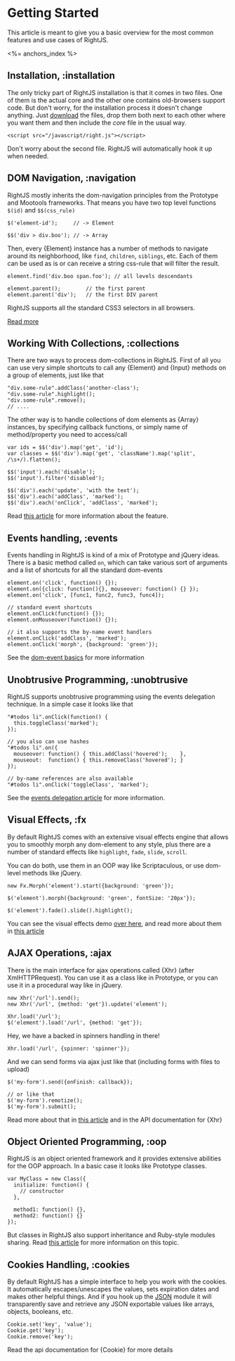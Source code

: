 # Getting Started

This article is meant to give you a basic overview for the most common features and use cases of RightJS.

<%= anchors_index %>


## Installation, :installation

The only tricky part of RightJS installation is that it comes in two files. One of them is the actual
core and the other one contains old-browsers support code. But don't worry, for the installation process
it doesn't change anything. Just [download](/download) the files, drop them both next
to each other where you want them and then include the _core_ file in the usual way.

    <script src="/javascript/right.js"></script>

Don't worry about the second file. RightJS will automatically hook it up when needed.


## DOM Navigation, :navigation

RightJS mostly inherits the dom-navigation principles from the Prototype and Mootools frameworks.
That means you have two top level functions `$(id)` and `$$(css_rule)`

    $('element-id');     // -> Element

    $$('div > div.boo'); // -> Array


Then, every {Element} instance has a number of methods to navigate around its neighborhood, like
`find`, `children`, `siblings`, etc. Each of them can be used as is
or can receive a string css-rule that will filter the result.

    element.find('div.boo span.foo'); // all levels descendants

    element.parent();        // the first parent
    element.parent('div');   // the first DIV parent

RightJS supports all the standard CSS3 selectors in all browsers.

[Read more](/tutorials/dom-navigation-and-manipulations)


## Working With Collections, :collections

There are two ways to process dom-collections in RightJS. First of all you can use very simple
shortcuts to call any {Element} and {Input} methods on a group of elements, just like that

    "div.some-rule".addClass('another-class');
    "div.some-rule".highlight();
    "div.some-rule".remove();
    // ....

The other way is to handle collections of dom elements as {Array} instances, by specifying
callback functions, or simply name of method/property you need to access/call

    var ids = $$('div').map('get', 'id');
    var classes = $$('div').map('get', 'className').map('split', /\s+/).flatten();

    $$('input').each('disable');
    $$('input').filter('disabled');

    $$('div').each('update', 'with the text');
    $$('div').each('addClass', 'marked');
    $$('div').each('onClick', 'addClass', 'marked');

Read [this article](/tutorials/call-by-name) for more information about the feature.



## Events handling, :events

Events handling in RightJS is kind of a mix of Prototype and jQuery ideas. There is a basic method
called `on`, which can take various sort of arguments and a list of shortcuts for all the
standard dom-events

    element.on('click', function() {});
    element.on({click: function(){}, mouseover: function() {} });
    element.on('click', [func1, func2, func3, func4]);

    // standard event shortcuts
    element.onClick(function() {});
    element.onMouseover(function() {});

    // it also supports the by-name event handlers
    element.onClick('addClass', 'marked');
    element.onClick('morph', {background: 'green'});

See the [dom-event basics](/tutorials/dom-events-handling) for more information

## Unobtrusive Programming, :unobtrusive

RightJS supports unobtrusive programming using the events delegation
technique. In a simple case it looks like that

    "#todos li".onClick(function() {
      this.toggleClass('marked');
    });

    // you also can use hashes
    "#todos li".on({
      mouseover: function() { this.addClass('hovered');    },
      mouseout:  function() { this.removeClass('hovered'); }
    });

    // by-name references are also available
    "#todos li".onClick('toggleClass', 'marked');

See the [events delegation article](/tutorials/events-delegation) for more
information.


## Visual Effects, :fx

By default RightJS comes with an extensive visual effects engine that allows you to smoothly morph
any dom-element to any style, plus there are a number of standard effects like `highlight`,
`fade`, `slide`, `scroll`.

You can do both, use them in an OOP way like Scriptaculous, or use dom-level methods like jQuery.

    new Fx.Morph('element').start({background: 'green'});

    $('element').morph({background: 'green', fontSize: '20px'});

    $('element').fade().slide().highlight();

You can see the visual effects demo [over here](/fx-demo), and read more about them
in [this article](/tutorials/visual-effects)



## AJAX Operations, :ajax

There is the main interface for ajax operations called {Xhr} (after XmlHTTPRequest). You can use
it as a class like in Prototype, or you can use it in a procedural way like in jQuery.

    new Xhr('/url').send();
    new Xhr('/url', {method: 'get'}).update('element');

    Xhr.load('/url');
    $('element').load('/url', {method: 'get'});

Hey, we have a backed in spinners handling in there!

    Xhr.load('/url', {spinner: 'spinner'});

And we can send forms via ajax just like that (including forms with files to upload)

    $('my-form').send({onFinish: callback});

    // or like that
    $('my-form').remotize();
    $('my-form').submit();

Read more about that in [this article](/tutorials/ajax-handling)
and in the API documentation for {Xhr}



## Object Oriented Programming, :oop

RightJS is an object oriented framework and it provides extensive abilities for the OOP approach.
In a basic case it looks like Prototype classes.

    var MyClass = new Class({
      initialize: function() {
        // constructor
      },

      method1: function() {},
      method2: function() {}
    });

But classes in RightJS also support inheritance and Ruby-style modules sharing. Read
[this article](/tutorials/object-oriented-programming) for more
information on this topic.



## Cookies Handling, :cookies

By default RightJS has a simple interface to help you work with the cookies. It automatically
escapes/unescapes the values, sets expiration dates and makes other helpful things.
And if you hook up the [JSON](/plugins/json) module it will transparently save
and retrieve any JSON exportable values like arrays, objects, booleans, etc.

    Cookie.set('key', 'value');
    Cookie.get('key');
    Cookie.remove('key');

Read the api documentation for {Cookie} for more details

